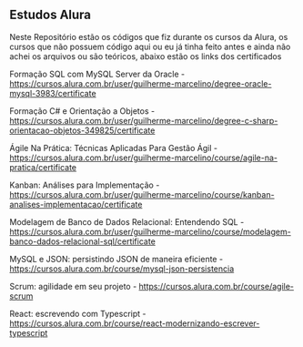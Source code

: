 ## Estudos Alura

Neste Repositório estão os códigos que fiz durante os cursos da Alura, os cursos que não possuem código aqui ou eu já tinha feito antes e ainda não achei os arquivos ou são teóricos, abaixo estão os links dos certificados

Formação SQL com MySQL Server da Oracle - https://cursos.alura.com.br/user/guilherme-marcelino/degree-oracle-mysql-3983/certificate

Formação C# e Orientação a Objetos - https://cursos.alura.com.br/user/guilherme-marcelino/degree-c-sharp-orientacao-objetos-349825/certificate

Ágile Na Prática: Técnicas Aplicadas Para Gestão Ágil - https://cursos.alura.com.br/user/guilherme-marcelino/course/agile-na-pratica/certificate

Kanban: Análises para Implementação - https://cursos.alura.com.br/user/guilherme-marcelino/course/kanban-analises-implementacao/certificate

Modelagem de Banco de Dados Relacional: Entendendo SQL - https://cursos.alura.com.br/user/guilherme-marcelino/course/modelagem-banco-dados-relacional-sql/certificate

MySQL e JSON: persistindo JSON de maneira eficiente - https://cursos.alura.com.br/course/mysql-json-persistencia

Scrum: agilidade em seu projeto - https://cursos.alura.com.br/course/agile-scrum

React: escrevendo com Typescript - https://cursos.alura.com.br/course/react-modernizando-escrever-typescript

